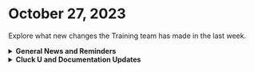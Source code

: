 # October 27, 2023

Explore what new changes the Training team has made in the last week.

<details>

<summary><strong>General News and Reminders</strong></summary>

* **Game Tip for the Week:** If you're looking to buy games for yourself or your loved ones for the holidays, stay patient for Black Friday, Cyber Monday, and beyond. It might sound obvious, but some people don't realize that even new games can get deals when the holiday sales kick-off.  Well, except for Nintendo games...&#x20;
* **ANNOUNCING:** [fast-track-your-onboarding.md](../../cluck-university/getting-started/fast-track-your-onboarding.md "mention")
  * Join in on this weekly webinar series happening [Mondays](https://calendly.com/cluck-u/fast-track-onboarding-session-1), [Wednesdays](https://calendly.com/cluck-u/fast-track-onboarding-session-2) & [Fridays](https://calendly.com/cluck-u/fast-track-onboarding-session-3) to expedite your Rewst onboarding experience.
* **Join us for our regularly scheduled Training:**
  * Mondays: Rewst 101 @ 12pm EST + Rewst 104 @ 1:15pm EST
  * Tuesdays: Rewst 102 @ 12pm EST + Rewst 105 @ 1:15pm EST
  * Wednesdays: Rewst 103 @ 12pm EST + Rewst 106 @ 1:15pm EST
  * Thursdays: Cluck U Office Hours @ 11am EST
* Join us in our new [Cluck-U Discord channel](https://discord.com/channels/936789089703845988/1121465945295167588) if you have any questions, comments, or concerns!

</details>

<details>

<summary><strong>Cluck U and Documentation Updates</strong></summary>

**Cluck University**

* 201 and 202 are actively being prepared for launch! Look forward to more information to sign up soon!&#x20;
* Our Discord [Getting Started](https://discord.com/channels/936789089703845988/1161387168888004618) section is now ready to use! This includes the following posts to guide you through the flow:
  * Verify Yourself into the Kewp
  * Engaging with the ROC to get Support
  * Nestle in the Kewp and see what resources and channels you have
  * Getting Familiar with Rewst&#x20;
  * Fast Track Onboarding with Group sessions
  * Launch your Cluck U Experience!&#x20;
  * Take the Role Alignment Exam to help us identify how we can best support you!
* **Updates and Fixes:**
  * [103-jinja-essentials-for-workflow-automation.md](../../cluck-university/rewst-foundations-10x/103-jinja-essentials-for-workflow-automation.md "mention")Updates to page and steps

**Documentation**

* [october-20th-2023-sophos-firmware-updates-csp-connectors-and-gdap-documentation-workflows.md](../roc-open-mics/october-20th-2023-sophos-firmware-updates-csp-connectors-and-gdap-documentation-workflows.md "mention")
* **Updates and Fixes:**&#x20;
  * [internal-rewst-jinja-examples.md](../../documentation/jinja/internal-rewst-jinja-examples.md "mention")Updated

</details>

